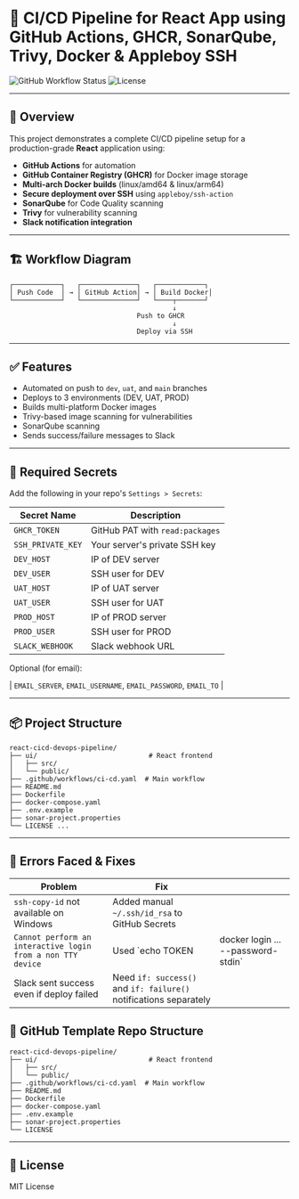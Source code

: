 # 🚀 CI/CD Pipeline for React App using GitHub Actions, GHCR, SonarQube, Trivy, Docker & Appleboy SSH

![GitHub Workflow Status](https://img.shields.io/github/actions/workflow/status/bhowmickkrishnendu/react-cicd-devops-pipeline/ci-cd.yaml)
![License](https://img.shields.io/github/license/bhowmickkrishnendu/react-cicd-devops-pipeline)

---

## 📌 Overview

This project demonstrates a complete CI/CD pipeline setup for a production-grade **React** application using:

* **GitHub Actions** for automation
* **GitHub Container Registry (GHCR)** for Docker image storage
* **Multi-arch Docker builds** (linux/amd64 & linux/arm64)
* **Secure deployment over SSH** using `appleboy/ssh-action`
* **SonarQube** for Code Quality scanning
* **Trivy** for vulnerability scanning
* **Slack notification integration**

---

## 🏗️ Workflow Diagram

```
┌────────────┐   ┌──────────────┐   ┌────────────┐
│ Push Code  │ → │ GitHub Action│ → │ Build Docker│
└────────────┘   └──────────────┘   └────┬───────┘
                                         ↓
                                Push to GHCR
                                         ↓
                                Deploy via SSH
```

---

## ✅ Features

* Automated on push to `dev`, `uat`, and `main` branches
* Deploys to 3 environments (DEV, UAT, PROD)
* Builds multi-platform Docker images
* Trivy-based image scanning for vulnerabilities
* SonarQube scanning
* Sends success/failure messages to Slack

---

## 🔐 Required Secrets

Add the following in your repo's `Settings > Secrets`:

| Secret Name       | Description                     |
| ----------------- | ------------------------------- |
| `GHCR_TOKEN`      | GitHub PAT with `read:packages` |
| `SSH_PRIVATE_KEY` | Your server's private SSH key   |
| `DEV_HOST`        | IP of DEV server                |
| `DEV_USER`        | SSH user for DEV                |
| `UAT_HOST`        | IP of UAT server                |
| `UAT_USER`        | SSH user for UAT                |
| `PROD_HOST`       | IP of PROD server               |
| `PROD_USER`       | SSH user for PROD               |
| `SLACK_WEBHOOK`   | Slack webhook URL               |

Optional (for email):

\| `EMAIL_SERVER`, `EMAIL_USERNAME`, `EMAIL_PASSWORD`, `EMAIL_TO` |

---

## 📦 Project Structure

```
react-cicd-devops-pipeline/
├── ui/                            # React frontend
│   ├── src/
│   └── public/ 
├── .github/workflows/ci-cd.yaml  # Main workflow
├── README.md
├── Dockerfile
├── docker-compose.yaml
├── .env.example
├── sonar-project.properties
└── LICENSE ...
```

---

## 🧪 Errors Faced & Fixes

| Problem                                                     | Fix                                                               |                                     |
| ----------------------------------------------------------- | ----------------------------------------------------------------- | ----------------------------------- |
| `ssh-copy-id` not available on Windows                      | Added manual `~/.ssh/id_rsa` to GitHub Secrets                    |                                     |
| `Cannot perform an interactive login from a non TTY device` | Used \`echo TOKEN                                                 | docker login ... --password-stdin\` |
| Slack sent success even if deploy failed                    | Need `if: success()` and `if: failure()` notifications separately |                                     |


## 📂 GitHub Template Repo Structure


```
react-cicd-devops-pipeline/
├── ui/                            # React frontend
│   ├── src/
│   └── public/ 
├── .github/workflows/ci-cd.yaml  # Main workflow
├── README.md
├── Dockerfile
├── docker-compose.yaml
├── .env.example
├── sonar-project.properties
└── LICENSE
```

---

## 📎 License

MIT License
